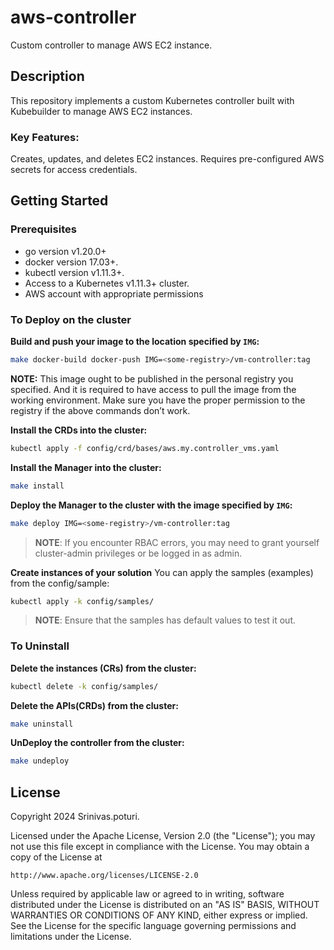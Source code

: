 # aws-controller
Custom controller to manage AWS EC2 instance.

## Description
This repository implements a custom Kubernetes controller built with Kubebuilder to manage AWS EC2 instances.

### Key Features:

Creates, updates, and deletes EC2 instances.
Requires pre-configured AWS secrets for access credentials.

## Getting Started

### Prerequisites
- go version v1.20.0+
- docker version 17.03+.
- kubectl version v1.11.3+.
- Access to a Kubernetes v1.11.3+ cluster.
- AWS account with appropriate permissions

### To Deploy on the cluster
**Build and push your image to the location specified by `IMG`:**

```sh
make docker-build docker-push IMG=<some-registry>/vm-controller:tag
```

**NOTE:** This image ought to be published in the personal registry you specified. 
And it is required to have access to pull the image from the working environment. 
Make sure you have the proper permission to the registry if the above commands don’t work.

**Install the CRDs into the cluster:**

```sh
kubectl apply -f config/crd/bases/aws.my.controller_vms.yaml
```

**Install the Manager into the cluster:**

```sh
make install
```

**Deploy the Manager to the cluster with the image specified by `IMG`:**

```sh
make deploy IMG=<some-registry>/vm-controller:tag
```

> **NOTE**: If you encounter RBAC errors, you may need to grant yourself cluster-admin 
privileges or be logged in as admin.

**Create instances of your solution**
You can apply the samples (examples) from the config/sample:

```sh
kubectl apply -k config/samples/
```

>**NOTE**: Ensure that the samples has default values to test it out.

### To Uninstall
**Delete the instances (CRs) from the cluster:**

```sh
kubectl delete -k config/samples/
```

**Delete the APIs(CRDs) from the cluster:**

```sh
make uninstall
```

**UnDeploy the controller from the cluster:**

```sh
make undeploy
```

## License

Copyright 2024 Srinivas.poturi.

Licensed under the Apache License, Version 2.0 (the "License");
you may not use this file except in compliance with the License.
You may obtain a copy of the License at

    http://www.apache.org/licenses/LICENSE-2.0

Unless required by applicable law or agreed to in writing, software
distributed under the License is distributed on an "AS IS" BASIS,
WITHOUT WARRANTIES OR CONDITIONS OF ANY KIND, either express or implied.
See the License for the specific language governing permissions and
limitations under the License.

